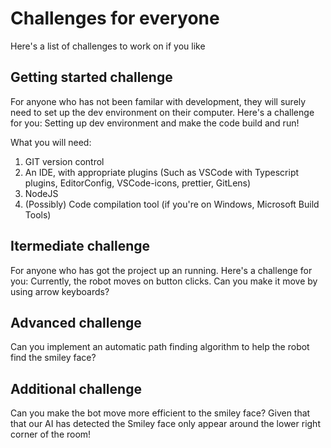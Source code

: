 # Challenges for everyone
Here's a list of challenges to work on if you like

## Getting started challenge
For anyone who has not been familar with development, they will surely need to set up the dev environment on their computer. Here's a challenge for you: Setting up dev environment and make the code build and run!

What you will need:
1. GIT version control
2. An IDE, with appropriate plugins (Such as VSCode with Typescript plugins, EditorConfig, VSCode-icons, prettier, GitLens)
3. NodeJS
4. (Possibly) Code compilation tool (if you're on Windows, Microsoft Build Tools)

## Itermediate challenge
For anyone who has got the project up an running. Here's a challenge for you: Currently, the robot moves on button clicks. Can you make it move by using arrow keyboards?

## Advanced challenge
Can you implement an automatic path finding algorithm to help the robot find the smiley face?

## Additional challenge
Can you make the bot move more efficient to the smiley face? Given that that our AI has detected the Smiley face only appear around the lower right corner of the room!